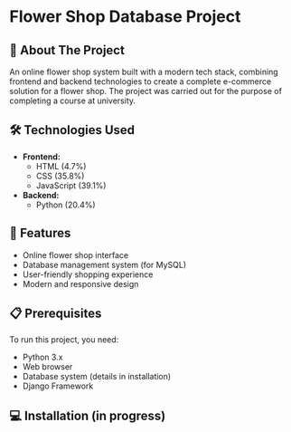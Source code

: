 # Flower Shop Database Project

## 🌸 About The Project
An online flower shop system built with a modern tech stack, combining frontend and backend technologies to create a complete e-commerce solution for a flower shop.
The project was carried out for the purpose of completing a course at university.

## 🛠️ Technologies Used
- **Frontend:**
  - HTML (4.7%)
  - CSS (35.8%)
  - JavaScript (39.1%)
- **Backend:**
  - Python (20.4%)

## 🚀 Features
- Online flower shop interface
- Database management system (for MySQL)
- User-friendly shopping experience
- Modern and responsive design

## 📋 Prerequisites
To run this project, you need:
- Python 3.x
- Web browser
- Database system (details in installation)
- Django Framework

## 💻 Installation (in progress)
